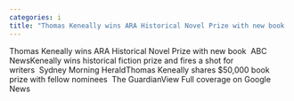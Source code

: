 ```yaml
---
categories: i
title: "Thomas Keneally wins ARA Historical Novel Prize with new book  ABC News"
---
```

Thomas Keneally wins ARA Historical Novel Prize with new book&nbsp;&nbsp;ABC NewsKeneally wins historical fiction prize and fires a shot for writers&nbsp;&nbsp;Sydney Morning HeraldThomas Keneally shares $50,000 book prize with fellow nominees&nbsp;&nbsp;The GuardianView Full coverage on Google News